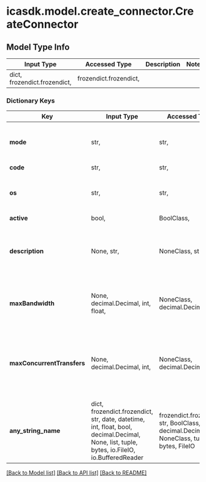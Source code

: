 # icasdk.model.create_connector.CreateConnector

## Model Type Info
Input Type | Accessed Type | Description | Notes
------------ | ------------- | ------------- | -------------
dict, frozendict.frozendict,  | frozendict.frozendict,  |  | 

### Dictionary Keys
Key | Input Type | Accessed Type | Description | Notes
------------ | ------------- | ------------- | ------------- | -------------
**mode** | str,  | str,  | The mode the connector runs in. | must be one of ["DOWNLOAD", "UPLOAD", "BOTH", "NONE", ] 
**code** | str,  | str,  |  | 
**os** | str,  | str,  | The target OS of the original connector installer. | must be one of ["WINDOWS", "LINUX", "OSX", ] 
**active** | bool,  | BoolClass,  |  | 
**description** | None, str,  | NoneClass, str,  | The general description of the connector instance including its purpose. | [optional] 
**maxBandwidth** | None, decimal.Decimal, int, float,  | NoneClass, decimal.Decimal,  | The maximum bandwidth defined in MB per second. | [optional] 
**maxConcurrentTransfers** | None, decimal.Decimal, int,  | NoneClass, decimal.Decimal,  | The maximum amount of concurrent transfers that this connector can execute. | [optional] if omitted the server will use the default value of 2value must be a 32 bit integer
**any_string_name** | dict, frozendict.frozendict, str, date, datetime, int, float, bool, decimal.Decimal, None, list, tuple, bytes, io.FileIO, io.BufferedReader | frozendict.frozendict, str, BoolClass, decimal.Decimal, NoneClass, tuple, bytes, FileIO | any string name can be used but the value must be the correct type | [optional]

[[Back to Model list]](../../README.md#documentation-for-models) [[Back to API list]](../../README.md#documentation-for-api-endpoints) [[Back to README]](../../README.md)

